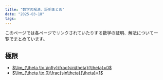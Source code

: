 ```yaml
---
title: "数学の解法、証明まとめ"
date: "2025-03-18"
tags:
---
```


このページでは各ページでリンクされていたりする数学の証明、解法について一覧でまとめています。

## 極限

- [$\lim_{\theta \to \infty}\frac{sin\theta}{\theta}=0$](/documents/math/lim/lim-sin-inf)
- [$\lim_{\theta \to 0}\frac{sin\theta}{\theta}=1$](/documents/math/lim/lim-sin1)
